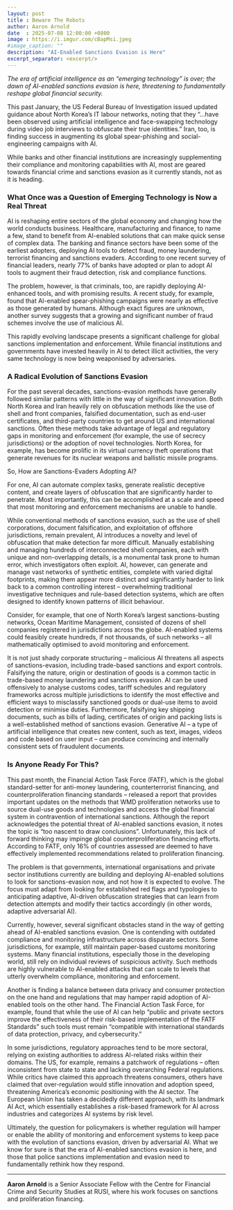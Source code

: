 ```yaml
---
layout: post
title : Beware The Robots
author: Aaron Arnold
date  : 2025-07-08 12:00:00 +0800
image : https://i.imgur.com/cBapMsi.jpeg
#image_caption: ""
description: "AI-Enabled Sanctions Evasion is Here"
excerpt_separator: <excerpt/>
---
```


_The era of artificial intelligence as an “emerging technology” is over; the dawn of AI-enabled sanctions evasion is here, threatening to fundamentally reshape global financial security._

<excerpt/>

This past January, the US Federal Bureau of Investigation issued updated guidance about North Korea’s IT labour networks, noting that they “...have been observed using artificial intelligence and face-swapping technology during video job interviews to obfuscate their true identities.” Iran, too, is finding success in augmenting its global spear-phishing and social-engineering campaigns with AI.

While banks and other financial institutions are increasingly supplementing their compliance and monitoring capabilities with AI, most are geared towards financial crime and sanctions evasion as it currently stands, not as it is heading.


### What Once was a Question of Emerging Technology is Now a Real Threat

AI is reshaping entire sectors of the global economy and changing how the world conducts business. Healthcare, manufacturing and finance, to name a few, stand to benefit from AI-enabled solutions that can make quick sense of complex data. The banking and finance sectors have been some of the earliest adopters, deploying AI tools to detect fraud, money laundering, terrorist financing and sanctions evaders. According to one recent survey of financial leaders, nearly 77% of banks have adopted or plan to adopt AI tools to augment their fraud detection, risk and compliance functions.

The problem, however, is that criminals, too, are rapidly deploying AI-enhanced tools, and with promising results. A recent study, for example, found that AI-enabled spear-phishing campaigns were nearly as effective as those generated by humans. Although exact figures are unknown, another survey suggests that a growing and significant number of fraud schemes involve the use of malicious AI.

This rapidly evolving landscape presents a significant challenge for global sanctions implementation and enforcement. While financial institutions and governments have invested heavily in AI to detect illicit activities, the very same technology is now being weaponised by adversaries.


### A Radical Evolution of Sanctions Evasion

For the past several decades, sanctions-evasion methods have generally followed similar patterns with little in the way of significant innovation. Both North Korea and Iran heavily rely on obfuscation methods like the use of shell and front companies, falsified documentation, such as end-user certificates, and third-party countries to get around US and international sanctions. Often these methods take advantage of legal and regulatory gaps in monitoring and enforcement (for example, the use of secrecy jurisdictions) or the adoption of novel technologies. North Korea, for example, has become prolific in its virtual currency theft operations that generate revenues for its nuclear weapons and ballistic missile programs.

So, How are Sanctions-Evaders Adopting AI?

For one, AI can automate complex tasks, generate realistic deceptive content, and create layers of obfuscation that are significantly harder to penetrate. Most importantly, this can be accomplished at a scale and speed that most monitoring and enforcement mechanisms are unable to handle.

While conventional methods of sanctions evasion, such as the use of shell corporations, document falsification, and exploitation of offshore jurisdictions, remain prevalent, AI introduces a novelty and level of obfuscation that make detection far more difficult. Manually establishing and managing hundreds of interconnected shell companies, each with unique and non-overlapping details, is a monumental task prone to human error, which investigators often exploit. AI, however, can generate and manage vast networks of synthetic entities, complete with varied digital footprints, making them appear more distinct and significantly harder to link back to a common controlling interest – overwhelming traditional investigative techniques and rule-based detection systems, which are often designed to identify known patterns of illicit behaviour.

Consider, for example, that one of North Korea’s largest sanctions-busting networks, Ocean Maritime Management, consisted of dozens of shell companies registered in jurisdictions across the globe. AI-enabled systems could feasibly create hundreds, if not thousands, of such networks – all mathematically optimised to avoid monitoring and enforcement.

It is not just shady corporate structuring – malicious AI threatens all aspects of sanctions-evasion, including trade-based sanctions and export controls. Falsifying the nature, origin or destination of goods is a common tactic in trade-based money laundering and sanctions evasion. AI can be used offensively to analyse customs codes, tariff schedules and regulatory frameworks across multiple jurisdictions to identify the most effective and efficient ways to misclassify sanctioned goods or dual-use items to avoid detection or minimise duties. Furthermore, falsifying key shipping documents, such as bills of lading, certificates of origin and packing lists is a well-established method of sanctions evasion. Generative AI – a type of artificial intelligence that creates new content, such as text, images, videos and code based on user input – can produce convincing and internally consistent sets of fraudulent documents.


### Is Anyone Ready For This?

This past month, the Financial Action Task Force (FATF), which is the global standard-setter for anti-money laundering, counterterrorist financing, and counterproliferation financing standards – released a report that provides important updates on the methods that WMD proliferation networks use to source dual-use goods and technologies and access the global financial system in contravention of international sanctions. Although the report acknowledges the potential threat of AI-enabled sanctions evasion, it notes the topic is “too nascent to draw conclusions”. Unfortunately, this lack of forward thinking may impinge global counterproliferation financing efforts. According to FATF, only 16% of countries assessed are deemed to have effectively implemented recommendations related to proliferation financing.

The problem is that governments, international organisations and private sector institutions currently are building and deploying AI-enabled solutions to look for sanctions-evasion now, and not how it is expected to evolve. The focus must adapt from looking for established red flags and typologies to anticipating adaptive, AI-driven obfuscation strategies that can learn from detection attempts and modify their tactics accordingly (in other words, adaptive adversarial AI).

Currently, however, several significant obstacles stand in the way of getting ahead of AI-enabled sanctions evasion. One is contending with outdated compliance and monitoring infrastructure across disparate sectors. Some jurisdictions, for example, still maintain paper-based customs monitoring systems. Many financial institutions, especially those in the developing world, still rely on individual reviews of suspicious activity. Such methods are highly vulnerable to AI-enabled attacks that can scale to levels that utterly overwhelm compliance, monitoring and enforcement.

Another is finding a balance between data privacy and consumer protection on the one hand and regulations that may hamper rapid adoption of AI-enabled tools on the other hand. The Financial Action Task Force, for example, found that while the use of AI can help “public and private sectors improve the effectiveness of their risk-based implementation of the FATF Standards” such tools must remain “compatible with international standards of data protection, privacy, and cybersecurity.”

In some jurisdictions, regulatory approaches tend to be more sectoral, relying on existing authorities to address AI-related risks within their domains. The US, for example, remains a patchwork of regulations – often inconsistent from state to state and lacking overarching Federal regulations. While critics have claimed this approach threatens consumers, others have claimed that over-regulation would stifle innovation and adoption speed, threatening America’s economic positioning with the AI sector. The European Union has taken a decidedly different approach, with its landmark AI Act, which essentially establishes a risk-based framework for AI across industries and categorizes AI systems by risk level.

Ultimately, the question for policymakers is whether regulation will hamper or enable the ability of monitoring and enforcement systems to keep pace with the evolution of sanctions evasion, driven by adversarial AI. What we know for sure is that the era of AI-enabled sanctions evasion is here, and those that police sanctions implementation and evasion need to fundamentally rethink how they respond.

---

__Aaron Arnold__ is a Senior Associate Fellow with the Centre for Financial Crime and Security Studies at RUSI, where his work focuses on sanctions and proliferation financing.

